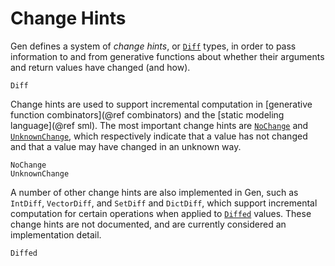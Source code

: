 # Change Hints

Gen defines a system of *change hints*, or [`Diff`](@ref) types, in order to
pass information to and from generative functions about whether their arguments
and return values have changed (and how). 

```@docs
Diff
```

Change hints are used to support incremental computation in
[generative function combinators](@ref combinators) and the
[static modeling language](@ref sml).  The most important change hints are
[`NoChange`](@ref) and [`UnknownChange`](@ref), which respectively indicate that
a value has not changed and that a value may have changed in an unknown way.

```@docs
NoChange
UnknownChange
```

A number of other change hints are also implemented in Gen, such as `IntDiff`, 
`VectorDiff`, and `SetDiff` and `DictDiff`, which support incremental
computation for certain operations when applied to [`Diffed`](@ref) values. 
These change hints are not documented, and are currently considered an 
implementation detail.

```@docs
Diffed
```
